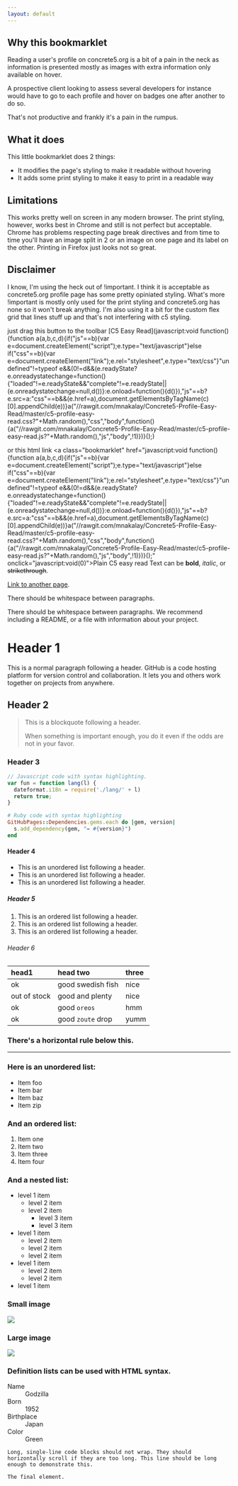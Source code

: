 ```yaml
---
layout: default
---
```


## Why this bookmarklet
Reading a user's profile on concrete5.org is a bit of a pain in the neck as information is presented mostly as images with extra information only available on hover.

A prospective client looking to assess several developers for instance would have to go to each profile and hover on badges one after another to do so.

That's not productive and frankly it's a pain in the rumpus.

## What it does
This little bookmarklet does 2 things:

  - It modifies the page's styling to make it readable without hovering
  - It adds some print styling to make it easy to print in a readable way

## Limitations
This works pretty well on screen in any modern browser.
The print styling, however, works best in Chrome and still is not perfect but acceptable.
Chrome has problems respecting page break directives and from time to time you'll have an image split in 2 or an image on one page and its label on the other.
Printing in Firefox just looks not so great.

## Disclaimer
I know, I'm using the heck out of !important.
I think it is acceptable as concrete5.org profile page has some pretty opiniated styling. What's more !important is mostly only used for the print styling and concrete5.org has none so it won't break anything.
I'm also using it a bit for the custom flex grid that lines stuff up and that's not interfering with c5 styling.

just drag this button to the toolbar
[C5 Easy Read](javascript:void function(){function a(a,b,c,d){if("js"==b){var e=document.createElement("script");e.type="text/javascript"}else if("css"==b){var e=document.createElement("link");e.rel="stylesheet",e.type="text/css"}"undefined"!=typeof e&&(0!=d&&(e.readyState?e.onreadystatechange=function(){"loaded"!=e.readyState&&"complete"!=e.readyState||(e.onreadystatechange=null,d())}:e.onload=function(){d()}),"js"==b?e.src=a:"css"==b&&(e.href=a),document.getElementsByTagName(c)[0].appendChild(e))}a("//rawgit.com/mnakalay/Concrete5-Profile-Easy-Read/master/c5-profile-easy-read.css?"+Math.random(),"css","body",function(){a("//rawgit.com/mnakalay/Concrete5-Profile-Easy-Read/master/c5-profile-easy-read.js?"+Math.random(),"js","body",!1)})}();)

or this html link <a class="bookmarklet" href="javascript:void function(){function a(a,b,c,d){if("js"==b){var e=document.createElement("script");e.type="text/javascript"}else if("css"==b){var e=document.createElement("link");e.rel="stylesheet",e.type="text/css"}"undefined"!=typeof e&&(0!=d&&(e.readyState?e.onreadystatechange=function(){"loaded"!=e.readyState&&"complete"!=e.readyState||(e.onreadystatechange=null,d())}:e.onload=function(){d()}),"js"==b?e.src=a:"css"==b&&(e.href=a),document.getElementsByTagName(c)[0].appendChild(e))}a("//rawgit.com/mnakalay/Concrete5-Profile-Easy-Read/master/c5-profile-easy-read.css?"+Math.random(),"css","body",function(){a("//rawgit.com/mnakalay/Concrete5-Profile-Easy-Read/master/c5-profile-easy-read.js?"+Math.random(),"js","body",!1)})}();" onclick="javascript:void(0)">Plain C5 easy read</a>
Text can be **bold**, _italic_, or ~~strikethrough~~.

[Link to another page](another-page).

There should be whitespace between paragraphs.

There should be whitespace between paragraphs. We recommend including a README, or a file with information about your project.

# [](#header-1)Header 1

This is a normal paragraph following a header. GitHub is a code hosting platform for version control and collaboration. It lets you and others work together on projects from anywhere.

## [](#header-2)Header 2

> This is a blockquote following a header.
>
> When something is important enough, you do it even if the odds are not in your favor.

### [](#header-3)Header 3

```js
// Javascript code with syntax highlighting.
var fun = function lang(l) {
  dateformat.i18n = require('./lang/' + l)
  return true;
}
```

```ruby
# Ruby code with syntax highlighting
GitHubPages::Dependencies.gems.each do |gem, version|
  s.add_dependency(gem, "= #{version}")
end
```

#### [](#header-4)Header 4

*   This is an unordered list following a header.
*   This is an unordered list following a header.
*   This is an unordered list following a header.

##### [](#header-5)Header 5

1.  This is an ordered list following a header.
2.  This is an ordered list following a header.
3.  This is an ordered list following a header.

###### [](#header-6)Header 6

| head1        | head two          | three |
|:-------------|:------------------|:------|
| ok           | good swedish fish | nice  |
| out of stock | good and plenty   | nice  |
| ok           | good `oreos`      | hmm   |
| ok           | good `zoute` drop | yumm  |

### There's a horizontal rule below this.

* * *

### Here is an unordered list:

*   Item foo
*   Item bar
*   Item baz
*   Item zip

### And an ordered list:

1.  Item one
1.  Item two
1.  Item three
1.  Item four

### And a nested list:

- level 1 item
  - level 2 item
  - level 2 item
    - level 3 item
    - level 3 item
- level 1 item
  - level 2 item
  - level 2 item
  - level 2 item
- level 1 item
  - level 2 item
  - level 2 item
- level 1 item

### Small image

![](https://assets-cdn.github.com/images/icons/emoji/octocat.png)

### Large image

![](https://guides.github.com/activities/hello-world/branching.png)


### Definition lists can be used with HTML syntax.

<dl>
<dt>Name</dt>
<dd>Godzilla</dd>
<dt>Born</dt>
<dd>1952</dd>
<dt>Birthplace</dt>
<dd>Japan</dd>
<dt>Color</dt>
<dd>Green</dd>
</dl>

```
Long, single-line code blocks should not wrap. They should horizontally scroll if they are too long. This line should be long enough to demonstrate this.
```

```
The final element.
```
